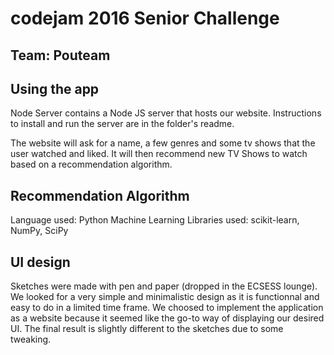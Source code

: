 # codejam 2016 Senior Challenge
## Team: Pouteam

## Using the app
Node Server contains a Node JS server that hosts our website.
Instructions to install and run the server are in the folder's readme.

The website will ask for a name, a few genres and some tv shows that the user watched and liked.
It will then recommend new TV Shows to watch based on a recommendation algorithm.


## Recommendation Algorithm

Language used: Python
Machine Learning Libraries used: scikit-learn, NumPy, SciPy


## UI design

Sketches were made with pen and paper (dropped in the ECSESS lounge).
We looked for a very simple and minimalistic design as it is functionnal and easy to do in a limited time frame.
We choosed to implement the application as a website because it seemed like the go-to way of displaying our desired UI.
The final result is slightly different to the sketches due to some tweaking.


